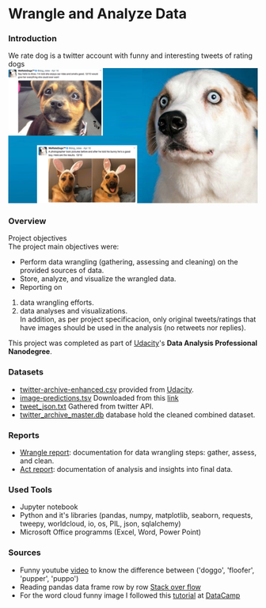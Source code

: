 # Wrangle and Analyze Data
### Introduction
We rate dog is a twitter account with funny and interesting tweets of rating dogs
<br>
![we rate dogs](images/we_rate_dogs.jpg)

### Overview
Project objectives <br>
The project main objectives were: <br>
-	Perform data wrangling (gathering, assessing and cleaning) on the provided sources of data. 
-	Store, analyze, and visualize the wrangled data. 
-	Reporting on 
  1.	data wrangling efforts.
  2.	data analyses and visualizations. <br>
In addition, as per project specificacion, only original tweets/ratings that have images should be used in the analysis (no retweets nor replies).

This project was completed as part of [Udacity](www.udacity.com)'s **Data Analysis Professional Nanodegree**. 
 
### Datasets
- [twitter-archive-enhanced.csv](data/twitter-archive-enhanced.csv) provided from [Udacity](www.udacity.com).
- [image-predictions.tsv](data/image-predictions.tsv) Downloaded from this [link](https://d17h27t6h515a5.cloudfront.net/topher/2017/August/599fd2ad_image-predictions/image-predictions.tsv)
- [tweet_json.txt](data/tweet_json.txt) Gathered from twitter API.
- [twitter_archive_master.db](data/twitter_archive_master.db) database hold the cleaned combined dataset.

### Reports
- [Wrangle report](reports/wrangle_report.pdf): documentation for data wrangling steps: gather, assess, and clean.
- [Act report](reports/act_report.pdf): documentation of analysis and insights into final data.

### Used Tools
- Jupyter notebook
- Python and it's libraries (pandas, numpy, matplotlib, seaborn, requests, tweepy, worldcloud, io, os, PIL, json, sqlalchemy)
- Microsoft Office programms (Excel, Word, Power Point)

### Sources
- Funny youtube [video](https://www.youtube.com/watch?v=ah6fmNEtXFI) to know the difference between ('doggo', 'floofer', 'pupper', 'puppo')
- Reading pandas data frame row by row [Stack over flow](https://stackoverflow.com/questions/16476924/how-to-iterate-over-rows-in-a-dataframe-in-pandas)
- For the word cloud funny image I followed this [tutorial](https://www.datacamp.com/community/tutorials/wordcloud-python) at [DataCamp](www.datacamp.com)
